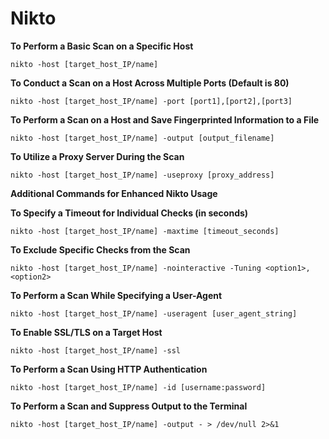 # **Nikto**

**To Perform a Basic Scan on a Specific Host**
```plaintext
nikto -host [target_host_IP/name]
```

**To Conduct a Scan on a Host Across Multiple Ports (Default is 80)**
```plaintext
nikto -host [target_host_IP/name] -port [port1],[port2],[port3]
```

**To Perform a Scan on a Host and Save Fingerprinted Information to a File**
```plaintext
nikto -host [target_host_IP/name] -output [output_filename]
```

**To Utilize a Proxy Server During the Scan**
```plaintext
nikto -host [target_host_IP/name] -useproxy [proxy_address]
```

**Additional Commands for Enhanced Nikto Usage**

**To Specify a Timeout for Individual Checks (in seconds)**
```plaintext
nikto -host [target_host_IP/name] -maxtime [timeout_seconds]
```

**To Exclude Specific Checks from the Scan**
```plaintext
nikto -host [target_host_IP/name] -nointeractive -Tuning <option1>,<option2>
```

**To Perform a Scan While Specifying a User-Agent**
```plaintext
nikto -host [target_host_IP/name] -useragent [user_agent_string]
```

**To Enable SSL/TLS on a Target Host**
```plaintext
nikto -host [target_host_IP/name] -ssl
```

**To Perform a Scan Using HTTP Authentication**
```plaintext
nikto -host [target_host_IP/name] -id [username:password]
```

**To Perform a Scan and Suppress Output to the Terminal**
```plaintext
nikto -host [target_host_IP/name] -output - > /dev/null 2>&1
```
